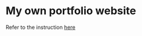 # My own portfolio website

Refer to the instruction [here](https://mmistakes.github.io/minimal-mistakes/docs/structure/)